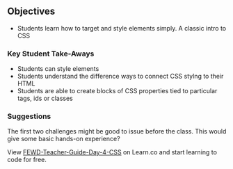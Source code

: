 ## Objectives
* Students learn how to target and style elements simply. A classic intro to CSS

### Key Student Take-Aways

* Students can style elements
* Students understand the difference ways to connect CSS stylng to their HTML
* Students are able to create blocks of CSS properties tied to particular tags, ids or classes

### Suggestions

The first two challenges might be good to issue before the class. This would give some basic hands-on experience?

<p class='util--hide'>View <a href='https://learn.co/lessons/fewd-teacher-guide-day-4-css'>FEWD-Teacher-Guide-Day-4-CSS</a> on Learn.co and start learning to code for free.</p>
